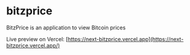 # bitzprice
BitzPrice is an application to view Bitcoin prices

Live preview on Vercel: [https://next-bitzprice.vercel.app](https://next-bitzprice.vercel.app/)
